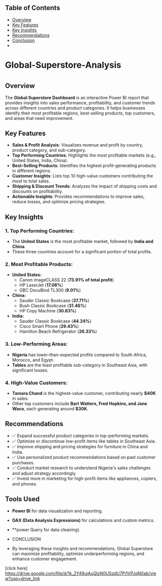 
  ## Table of Contents

- [Overview](#overview)
- [Key Features](#key-features)
- [Key Insights](#key-insights)
- [Recommendations](#recommendations)
- [Conclusion](#conclusion)
- 
# Global-Superstore-Analysis
#
## Overview
The **Global Superstore Dashboard** is an interactive Power BI report that provides insights into sales performance, profitability, and customer trends across different countries and product categories. It helps businesses identify their most profitable regions, best-selling products, top customers, and areas that need improvement.

## Key Features
- **Sales & Profit Analysis**: Visualizes revenue and profit by country, product category, and sub-category.
- **Top Performing Countries**: Highlights the most profitable markets (e.g., United States, India, China).
- **Best-Selling Products**: Identifies the highest profit-generating products in different regions.
- **Customer Insights**: Lists top 10 high-value customers contributing the most to total sales.
- **Shipping & Discount Trends**: Analyzes the impact of shipping costs and discounts on profitability.
- **Actionable Insights**: Provides recommendations to improve sales, reduce losses, and optimize pricing strategies.

## Key Insights
### 1. **Top Performing Countries:**
   - The **United States** is the most profitable market, followed by **India and China**.
   - These three countries account for a significant portion of total profits.

### 2. **Most Profitable Products:**
   - **United States:**
     - Canon imageCLASS 22 (**73.91% of total profit**)
     - HP LaserJet (**17.08%**)
     - GBC DocuBind TL300 (**9.01%**)
   - **China:**
     - Sauder Classic Bookcase (**37.71%**)
     - Bush Classic Bookcase (**31.46%**)
     - HP Copy Machine (**30.83%**)
   - **India:**
     - Sauder Classic Bookcase (**44.24%**)
     - Cisco Smart Phone (**29.43%**)
     - Hamilton Beach Refrigerator (**26.33%**)

### 3. **Low-Performing Areas:**
   - **Nigeria** has lower-than-expected profits compared to South Africa, Morocco, and Egypt.
   - **Tables** are the least profitable sub-category in Southeast Asia, with significant losses.

### 4. **High-Value Customers:**
   - **Tamara Chand** is the highest-value customer, contributing nearly **$40K** in sales.
   - Other top customers include **Bart Watters, Fred Hopkins, and Jane Waco**, each generating around **$30K**.

## Recommendations
- ✅ Expand successful product categories in top-performing markets.
- ✅ Optimize or discontinue low-profit items like tables in Southeast Asia.
- ✅ Improve shipping and pricing strategies for furniture in China and India.
- ✅ Use personalized product recommendations based on past customer purchases.
- ✅ Conduct market research to understand Nigeria's sales challenges and adjust strategy accordingly.
- ✅ Invest more in marketing for high-profit items like appliances, copiers, and phones.


## Tools Used
- **Power BI** for data visualization and reporting.
- **DAX (Data Analysis Expressions)** for calculations and custom metrics.
- **power Query for data cleaning).

- CONCLUSION
- By leveraging these insights and recommendations, Global Superstore can maximize profitability, optimize underperforming regions, and enhance customer engagement.



[click here] https://drive.google.com/file/d/1k_2Y49ujAuQlzN0USzdU7Pi1VPJqN0ab/view?usp=drive_link


